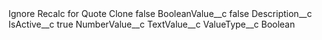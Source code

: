 <?xml version="1.0" encoding="UTF-8"?>
<CustomMetadata xmlns="http://soap.sforce.com/2006/04/metadata" xmlns:xsi="http://www.w3.org/2001/XMLSchema-instance" xmlns:xsd="http://www.w3.org/2001/XMLSchema">
    <label>Ignore Recalc for Quote Clone</label>
    <protected>false</protected>
    <values>
        <field>BooleanValue__c</field>
        <value xsi:type="xsd:boolean">false</value>
    </values>
    <values>
        <field>Description__c</field>
        <value xsi:nil="true"/>
    </values>
    <values>
        <field>IsActive__c</field>
        <value xsi:type="xsd:boolean">true</value>
    </values>
    <values>
        <field>NumberValue__c</field>
        <value xsi:nil="true"/>
    </values>
    <values>
        <field>TextValue__c</field>
        <value xsi:nil="true"/>
    </values>
    <values>
        <field>ValueType__c</field>
        <value xsi:type="xsd:string">Boolean</value>
    </values>
</CustomMetadata>
